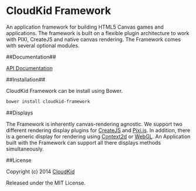 CloudKid Framework
==========

An application framework for building HTML5 Canvas games and applications. The framework is built on a flexible plugin architecture to work with PIXI, CreateJS and native canvas rendering. The Framework comes with several optional modules.

##Documentation##

[API Documentation](http://cloudkidstudio.github.io/CloudKidFramework/)

##Installation##

CloudKid Framework can be install using Bower.

```bash
bower install cloudkid-framework
```

##Displays

The Framework is inherently canvas-rendering agnostic. We support two different rendering display plugins for [CreateJS](http://createjs.com/) and [Pixi.js](http://www.pixijs.com/). In addition, there is a generic display for rendering using [Context2d](http://www.w3.org/TR/2014/CR-2dcontext-20140821/) or [WebGL](http://get.webgl.org/). An Application built with the Framework can support all there displays methods simultaneously.

##License

Copyright (c) 2014 [CloudKid](http://github.com/cloudkidstudio)

Released under the MIT License.
